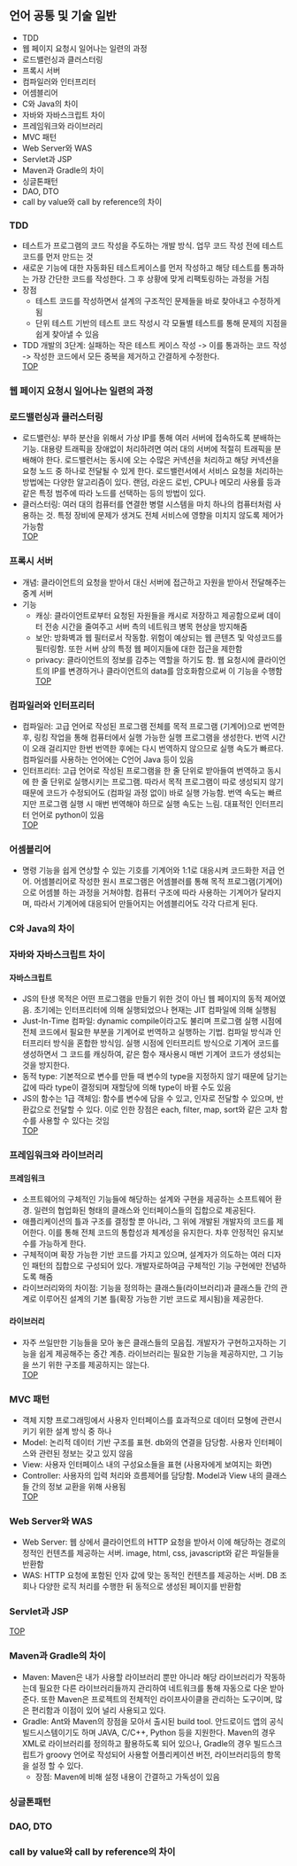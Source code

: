 ## 언어 공통 및 기술 일반
- TDD
- 웹 페이지 요청시 일어나는 일련의 과정
- 로드밸런싱과 클러스터링
- 프록시 서버
- 컴파일러와 인터프리터
- 어셈블리어
- C와 Java의 차이
- 자바와 자바스크립트 차이
- 프레임워크와 라이브러리
- MVC 패턴
- Web Server와 WAS
- Servlet과 JSP
- Maven과 Gradle의 차이
- 싱글톤패턴
- DAO, DTO
- call by value와 call by reference의 차이

### TDD
- 테스트가 프로그램의 코드 작성을 주도하는 개발 방식. 업무 코드 작성 전에 테스트 코드를 먼저 만드는 것
- 새로운 기능에 대한 자동화된 테스트케이스를 먼저 작성하고 해당 테스트를 통과하는 가장 간단한 코드를 작성한다. 그 후 상황에 맞게 리팩토링하는 과정을 거침
- 장점
  - 테스트 코드를 작성하면서 설계의 구조적인 문제들을 바로 찾아내고 수정하게 됨
  - 단위 테스트 기반의 테스트 코드 작성시 각 모듈별 테스트를 통해 문제의 지점을 쉽게 찾아낼 수 있음
- TDD 개발의 3단계: 실패하는 작은 테스트 케이스 작성 -> 이를 통과하는 코드 작성 -> 작성한 코드에서 모든 중복을 제거하고 간결하게 수정한다.  
<a href="#top">TOP</a>

### 웹 페이지 요청시 일어나는 일련의 과정

### 로드밸런싱과 클러스터링
- 로드밸런싱: 부하 분산을 위해서 가상 IP를 통해 여러 서버에 접속하도록 분배하는 기능. 대용량 트래픽을 장애없이 처리하려면 여러 대의 서버에 적절히 트래픽을 분배해야 한다. 로드밸런서는 동시에 오는 수많은 커넥션을 처리하고 해당 커넥션을 요청 노드 중 하나로 전달될 수 있게 한다. 로드밸런서에서 서비스 요청을 처리하는 방법에는 다양한 알고리즘이 있다. 랜덤, 라운드 로빈, CPU나 메모리 사용률 등과 같은 특정 범주에 따라 노드를 선택하는 등의 방법이 있다.
- 클러스터링: 여러 대의 컴퓨터를 연결한 병렬 시스템을 마치 하나의 컴퓨터처럼 사용하는 것. 특정 장비에 문제가 생겨도 전체 서비스에 영향을 미치지 않도록 제어가 가능함  
<a href="#top">TOP</a>

### 프록시 서버
- 개념: 클라이언트의 요청을 받아서 대신 서버에 접근하고 자원을 받아서 전달해주는 중계 서버
- 기능
  - 캐싱: 클라이언트로부터 요청된 자원들을 캐시로 저장하고 제공함으로써 데이터 전송 시간을 줄여주고 서버 측의 네트워크 병목 현상을 방지해줌
  - 보안: 방화벽과 웹 필터로서 작동함. 위험이 예상되는 웹 콘텐츠 및 악성코드를 필터링함. 또한 서버 상의 특정 웹 페이지들에 대한 접근을 제한함
  - privacy: 클라이언트의 정보를 감추는 역할을 하기도 함. 웹 요청시에 클라이언트의 IP를 변경하거나 클라이언트의 data를 암호화함으로써 이 기능을 수행함  
<a href="#top">TOP</a>

### 컴파일러와 인터프리터
- 컴파일러: 고급 언어로 작성된 프로그램 전체를 목적 프로그램 (기계어)으로 번역한 후, 링킹 작업을 통해 컴퓨터에서 실행 가능한 실행 프로그램을 생성한다. 번역 시간이 오래 걸리지만 한번 번역한 후에는 다시 번역하지 않으므로 실행 속도가 빠르다. 컴파일러를 사용하는 언어에는 C언어 Java 등이 있음
- 인터프리터: 고급 언어로 작성된 프로그램을 한 줄 단위로 받아들여 번역하고 동시에 한 줄 단위로 실행시키는 프로그램. 따라서 목적 프로그램이 따로 생성되지 않기 때문에 코드가 수정되어도 (컴파일 과정 없이) 바로 실행 가능함. 번역 속도는 빠르지만 프로그램 실행 시 매번 번역해야 하므로 실행 속도는 느림. 대표적인 인터프리터 언어로 python이 있음  
<a href="#top">TOP</a>

### 어셈블리어
- 명령 기능을 쉽게 연상할 수 있는 기호를 기계어와 1:1로 대응시켜 코드화한 저급 언어. 어셈블리어로 작성한 원시 프로그램은 어셈블러를 통해 목적 프로그램(기계어)으로 어셈블 하는 과정을 거쳐야함. 컴퓨터 구조에 따라 사용하는 기계어가 달라지며, 따라서 기계어에 대응되어 만들어지는 어셈블리어도 각각 다르게 된다.

### C와 Java의 차이


### 자바와 자바스크립트 차이
#### 자바스크립트
- JS의 탄생 목적은 어떤 프로그램을 만들기 위한 것이 아닌 웹 페이지의 동적 제어였음. 초기에는 인터프리터에 의해 실행되었으나 현재는 JIT 컴파일에 의해 실행됨
- Just-In-Time 컴파일: dynamic compile이라고도 불리며 프로그램 실행 시점에 전체 코드에서 필요한 부분을 기계어로 번역하고 실행하는 기법. 컴파일 방식과 인터프리터 방식을 혼합한 방식임. 실행 시점에 인터프리트 방식으로 기계어 코드를 생성하면서 그 코드를 캐싱하여, 같은 함수 재사용시 매번 기계어 코드가 생성되는 것을 방지한다. 
- 동적 type: 기본적으로 변수를 만들 때 변수의 type을 지정하지 않기 때문에 담기는 값에 따라 type이 결정되며 재할당에 의해 type이 바뀔 수도 있음
- JS의 함수는 1급 객체임: 함수를 변수에 담을 수 있고, 인자로 전달할 수 있으며, 반환값으로 전달할 수 있다. 이로 인한 장점은 each, filter, map, sort와 같은 고차 함수를 사용할 수 있다는 것임  
<a href="#top">TOP</a>

### 프레임워크와 라이브러리
#### 프레임워크
- 소프트웨어의 구체적인 기능들에 해당하는 설계와 구현을 제공하는 소프트웨어 환경. 일련의 협업화된 형태의 클래스와 인터페이스들의 집합으로 제공된다.
- 애플리케이션의 틀과 구조를 결정할 뿐 아니라, 그 위에 개발된 개발자의 코드를 제어한다. 이를 통해 전체 코드의 통합성과 체계성을 유지한다. 차후 안정적인 유지보수를 가능하게 한다.
- 구체적이며 확장 가능한 기반 코드를 가지고 있으며, 설계자가 의도하는 여러 디자인 패턴의 집합으로 구성되어 있다. 개발자로하여금 구체적인 기능 구현에만 전념하도록 해줌
- 라이브러리와의 차이점: 기능을 정의하는 클래스들(라이브러리)과 클래스들 간의 관계로 이루어진 설계의 기본 틀(확장 가능한 기반 코드로 제시됨)을 제공한다.
#### 라이브러리
- 자주 쓰일만한 기능들을 모아 놓은 클래스들의 모음집. 개발자가 구현하고자하는 기능을 쉽게 제공해주는 중간 계층. 라이브러리는 필요한 기능을 제공하지만, 그 기능을 쓰기 위한 구조를 제공하지는 않는다.  
<a href="#top">TOP</a>

### MVC 패턴
- 객체 지향 프로그래밍에서 사용자 인터페이스를 효과적으로 데이터 모형에 관련시키기 위한 설계 방식 중 하나
- Model: 논리적 데이터 기반 구조를 표현. db와의 연결을 담당함. 사용자 인터페이스와 관련된 정보는 갖고 있지 않음
- View: 사용자 인터페이스 내의 구성요소들을 표현 (사용자에게 보여지는 화면)
- Controller: 사용자의 입력 처리와 흐름제어를 담당함. Model과 View 내의 클래스들 간의 정보 교환을 위해 사용됨  
<a href="#top">TOP</a>

### Web Server와 WAS
- Web Server: 웹 상에서 클라이언트의 HTTP 요청을 받아서 이에 해당하는 경로의 정적인 컨텐츠를 제공하는 서버. image, html, css, javascript와 같은 파일들을 반환함
- WAS: HTTP 요청에 포함된 인자 값에 맞는 동적인 컨텐츠를 제공하는 서버. DB 조회나 다양한 로직 처리를 수행한 뒤 동적으로 생성된 페이지를 반환함

### Servlet과 JSP
<a href="#top">TOP</a>

### Maven과 Gradle의 차이
- Maven: Maven은 내가 사용할 라이브러리 뿐만 아니라 해당 라이브러리가 작동하는데 필요한 다른 라이브러리들까지 관리하여 네트워크를 통해 자동으로 다운 받아준다. 또한 Maven은 프로젝트의 전체적인 라이프사이클을 관리하는 도구이며, 많은 편리함과 이점이 있어 널리 사용되고 있다.
- Gradle: Ant와 Maven의 장점을 모아서 출시된 build tool. 안드로이드 앱의 공식 빌드시스템이기도 하며 JAVA, C/C++, Python 등을 지원한다. Maven의 경우 XML로 라이브러리를 정의하고 활용하도록 되어 있으나, Gradle의 경우 빌드스크립트가 groovy 언어로 작성되어 사용할 어플리케이션 버전, 라이브러리등의 항목을 설정 할 수 있다.
  - 장점: Maven에 비해 설정 내용이 간결하고 가독성이 있음

### 싱글톤패턴
### DAO, DTO
### call by value와 call by reference의 차이
